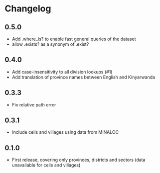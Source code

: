 # Changelog

## 0.5.0
 * Add .where_is? to enable fast general queries of the dataset
 * allow .exists? as a synonym of .exist?

## 0.4.0
 * Add case-insensitivity to all division lookups (#1)
 * Add translation of province names between English and Kinyarwanda

## 0.3.3
 * Fix relative path error
 
## 0.3.1
 * Include cells and villages using data from MINALOC

## 0.1.0
 * First release, covering only provinces, districts and sectors (data unavailable for cells and villages)
